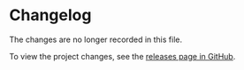 # Changelog

The changes are no longer recorded in this file.

To view the project changes, see the [releases page in GitHub](https://github.com/cyclosproject/ng-swagger-gen/releases).
